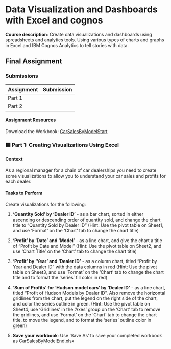 # Data Visualization and Dashboards with Excel and cognos

**Course description**: Create data visualizations and dashboards using spreadsheets and analytics tools. Using various types of charts and graphs in Excel and IBM Cognos Analytics to tell stories with data.

## Final Assignment

### Submissions

| Assignment | Submission |
| :--- | :--- |
| Part 1 |  |
| Part 2 |  |
 
#### Assignment Resources

Download the Workbook: [CarSalesByModelStart](https://cf-courses-data.s3.us.cloud-object-storage.appdomain.cloud/IBMDeveloperSkillsNetwork-DV0130EN-SkillsNetwork/Hands-on%20Labs/Peer%20Graded%20Assignment%20-%20Part%201/CarSalesByModelStart.xlsx)

### 🟦 Part 1: Creating Visualizations Using Excel

#### Context

As a regional manager for a chain of car dealerships you need to create some visualizations to allow you to understand your car sales and profits for each dealer.

#### Tasks to Perform

Create visualizations for the following:

1. **‘Quantity Sold’ by ‘Dealer ID’** - as a bar chart, sorted in either ascending or descending order of quantity sold, and change the chart title to “Quantity Sold by Dealer ID” (Hint: Use the pivot table on Sheet1, and use ‘Format’ on the ‘Chart’ tab to change the chart title)

2. **‘Profit’ by ‘Date’ and ‘Model’** - as a line chart, and give the chart a title of “Profit by Date and Model” (Hint: Use the pivot table on Sheet2, and use ‘Chart Title’ on the ‘Chart’ tab to change the chart title)

3. **‘Profit’ by ‘Year’ and ‘Dealer ID’** - as a column chart, titled “Profit by Year and Dealer ID” with the data columns in red (Hint: Use the pivot table on Sheet3, and use ‘Format’ on the ‘Chart’ tab to change the chart title and to format the ‘series’ fill color in red)

4. **‘Sum of Profits’ for ‘Hudson model cars’ by ‘Dealer ID’** - as a line chart, titled “Profit of Hudson Models by Dealer ID”. Also remove the horizontal gridlines from the chart, put the legend on the right side of the chart, and color the series outline in green. (Hint: Use the pivot table on Sheet4, use ‘Gridlines’ in the ‘Axes’ group on the ‘Chart’ tab to remove the gridlines, and use ‘Format’ on the ‘Chart’ tab to change the chart title, to move the legend, and to format the ‘series’ outline color in green)

5. **Save your workbook**: Use ‘Save As’ to save your completed workbook as CarSalesByModelEnd.xlsx
